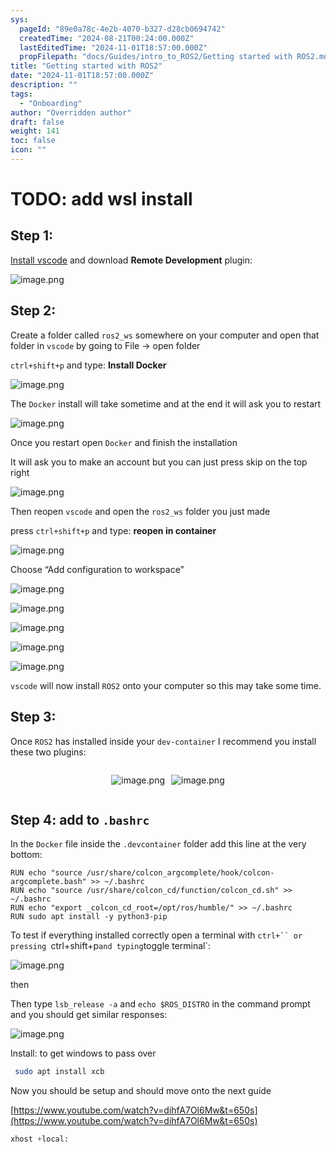 ```yaml
---
sys:
  pageId: "89e0a78c-4e2b-4070-b327-d28cb0694742"
  createdTime: "2024-08-21T00:24:00.000Z"
  lastEditedTime: "2024-11-01T18:57:00.000Z"
  propFilepath: "docs/Guides/intro_to_ROS2/Getting started with ROS2.md"
title: "Getting started with ROS2"
date: "2024-11-01T18:57:00.000Z"
description: ""
tags:
  - "Onboarding"
author: "Overridden author"
draft: false
weight: 141
toc: false
icon: ""
---
```


# TODO: add wsl install

## Step 1:

[Install vscode](https://code.visualstudio.com/download) and download **Remote Development** plugin:

![image.png](https://prod-files-secure.s3.us-west-2.amazonaws.com/d518164a-d88e-44d1-a4ee-3adb3bd8bce0/efb52993-1881-4a40-b95e-6f020334f022/image.png?X-Amz-Algorithm=AWS4-HMAC-SHA256&X-Amz-Content-Sha256=UNSIGNED-PAYLOAD&X-Amz-Credential=ASIAZI2LB4663KYSTZG2%2F20250301%2Fus-west-2%2Fs3%2Faws4_request&X-Amz-Date=20250301T170232Z&X-Amz-Expires=3600&X-Amz-Security-Token=IQoJb3JpZ2luX2VjEG4aCXVzLXdlc3QtMiJIMEYCIQD28GgG%2FKTAWUja%2FRujjRqXj5TqwNcJUufunHSURZJ6ggIhAMgBkZmhx4IyNg6APJ%2FTsKIpDXwIYSx8wGJTzgqyMPy5KogECKb%2F%2F%2F%2F%2F%2F%2F%2F%2F%2FwEQABoMNjM3NDIzMTgzODA1IgzRGoOeynGCvSg%2BvKkq3APCp53VShEJdcLrYQ7fPjNWCPAmGIhD%2FszV%2Be1zjIyBJd1TYxNfOLW9FOL%2Bnp99DF7XFJz1I6WnGZHcu6KrwUMUER6XDW6ON9S6vxTSkbyLv%2BZ2%2BqcNIF8Y1LiU%2FgJIdmaJu0zYQkp7KVyBFFOOm5%2FrjfcQAHXtAW%2Bm%2Fh0DNt%2B5fLsKLTnTe%2F8%2FAB8Yz5xAL57IMIYJleSIRWnrqRUCoGk3aMO3kmvyh3klfAgn5uofOOXC%2BWWHeErzqyNuzZHv1afsJ5N5wYM8ZEnPmCZyq4j1F7yqnHeWhs9rnXtCzmtpwQ8eJEbAvdzO1GF2p6zL5w4yc4QyLpcVrwGPP5BP1JRmtZM%2FYHjrDNfrTrCgVmmsx4oqwWgVqmL7KMltNUKiTEKsNGEVm%2F%2B8QwGqILMsZJjypL2bySwZfw6J2SQaIyaZyG5f9HXUbw3u0vfe9CUF8u2TwfWH%2BU%2B41syf309fCwo%2B7sDTy1ASwBcEUs%2BD5aw7LoHU6UCMNR3XprCGJAWkNW0X1C19hSDG%2BkMmExLHPrUee%2BNBa%2BjI%2FFtGOUltNgfm1RIR5YflGtDlF36XUuMiLjxlGcXCWdPLUCDDMWedzeO%2B8Yjbgf3OPKyGnlYjTzmPexpOLvsbd%2FB50IK5mTCnlYy%2BBjqkAdxxMPp3fuHSEXOYuFP0dZg7lcWZXrSqS9ZQPxJicqgxmq700A0K4sntMLM2FOOxYSPodc3R4Ptq5IZWLB180lqnmOaCTSs%2BLR7D%2FWFyntblQWrcciOJXD4aZAyix6GvBW0S34zMKYU6bEZsgpq%2FDARg7WRx9bekl9Gx54dCdMl%2Fm8VFOIW79k92ZVP8oWPGxKh05BP7sRS0gxPzhTouRf8M3LlW&X-Amz-Signature=779f9a85f69373cfbe43526f4229a4c89269558d13b2e819160351d58f5c6d11&X-Amz-SignedHeaders=host&x-id=GetObject)

## Step 2:

Create a folder called `ros2_ws` somewhere on your computer and open that folder in `vscode` by going to File → open folder 

`ctrl+shift+p` and type: **Install Docker**

![image.png](https://prod-files-secure.s3.us-west-2.amazonaws.com/d518164a-d88e-44d1-a4ee-3adb3bd8bce0/2269dc0e-1cd5-47ff-bceb-c04ad9b2eab0/image.png?X-Amz-Algorithm=AWS4-HMAC-SHA256&X-Amz-Content-Sha256=UNSIGNED-PAYLOAD&X-Amz-Credential=ASIAZI2LB4663KYSTZG2%2F20250301%2Fus-west-2%2Fs3%2Faws4_request&X-Amz-Date=20250301T170232Z&X-Amz-Expires=3600&X-Amz-Security-Token=IQoJb3JpZ2luX2VjEG4aCXVzLXdlc3QtMiJIMEYCIQD28GgG%2FKTAWUja%2FRujjRqXj5TqwNcJUufunHSURZJ6ggIhAMgBkZmhx4IyNg6APJ%2FTsKIpDXwIYSx8wGJTzgqyMPy5KogECKb%2F%2F%2F%2F%2F%2F%2F%2F%2F%2FwEQABoMNjM3NDIzMTgzODA1IgzRGoOeynGCvSg%2BvKkq3APCp53VShEJdcLrYQ7fPjNWCPAmGIhD%2FszV%2Be1zjIyBJd1TYxNfOLW9FOL%2Bnp99DF7XFJz1I6WnGZHcu6KrwUMUER6XDW6ON9S6vxTSkbyLv%2BZ2%2BqcNIF8Y1LiU%2FgJIdmaJu0zYQkp7KVyBFFOOm5%2FrjfcQAHXtAW%2Bm%2Fh0DNt%2B5fLsKLTnTe%2F8%2FAB8Yz5xAL57IMIYJleSIRWnrqRUCoGk3aMO3kmvyh3klfAgn5uofOOXC%2BWWHeErzqyNuzZHv1afsJ5N5wYM8ZEnPmCZyq4j1F7yqnHeWhs9rnXtCzmtpwQ8eJEbAvdzO1GF2p6zL5w4yc4QyLpcVrwGPP5BP1JRmtZM%2FYHjrDNfrTrCgVmmsx4oqwWgVqmL7KMltNUKiTEKsNGEVm%2F%2B8QwGqILMsZJjypL2bySwZfw6J2SQaIyaZyG5f9HXUbw3u0vfe9CUF8u2TwfWH%2BU%2B41syf309fCwo%2B7sDTy1ASwBcEUs%2BD5aw7LoHU6UCMNR3XprCGJAWkNW0X1C19hSDG%2BkMmExLHPrUee%2BNBa%2BjI%2FFtGOUltNgfm1RIR5YflGtDlF36XUuMiLjxlGcXCWdPLUCDDMWedzeO%2B8Yjbgf3OPKyGnlYjTzmPexpOLvsbd%2FB50IK5mTCnlYy%2BBjqkAdxxMPp3fuHSEXOYuFP0dZg7lcWZXrSqS9ZQPxJicqgxmq700A0K4sntMLM2FOOxYSPodc3R4Ptq5IZWLB180lqnmOaCTSs%2BLR7D%2FWFyntblQWrcciOJXD4aZAyix6GvBW0S34zMKYU6bEZsgpq%2FDARg7WRx9bekl9Gx54dCdMl%2Fm8VFOIW79k92ZVP8oWPGxKh05BP7sRS0gxPzhTouRf8M3LlW&X-Amz-Signature=1ac4efe94fb6347079520e3d13f456ac8626ff52be7b31c7d0ee9570196728fd&X-Amz-SignedHeaders=host&x-id=GetObject)

The `Docker` install will take sometime and at the end it will ask you to restart

![image.png](https://prod-files-secure.s3.us-west-2.amazonaws.com/d518164a-d88e-44d1-a4ee-3adb3bd8bce0/ed233f78-be33-4b1f-b89c-9c346c0e961e/image.png?X-Amz-Algorithm=AWS4-HMAC-SHA256&X-Amz-Content-Sha256=UNSIGNED-PAYLOAD&X-Amz-Credential=ASIAZI2LB4663KYSTZG2%2F20250301%2Fus-west-2%2Fs3%2Faws4_request&X-Amz-Date=20250301T170232Z&X-Amz-Expires=3600&X-Amz-Security-Token=IQoJb3JpZ2luX2VjEG4aCXVzLXdlc3QtMiJIMEYCIQD28GgG%2FKTAWUja%2FRujjRqXj5TqwNcJUufunHSURZJ6ggIhAMgBkZmhx4IyNg6APJ%2FTsKIpDXwIYSx8wGJTzgqyMPy5KogECKb%2F%2F%2F%2F%2F%2F%2F%2F%2F%2FwEQABoMNjM3NDIzMTgzODA1IgzRGoOeynGCvSg%2BvKkq3APCp53VShEJdcLrYQ7fPjNWCPAmGIhD%2FszV%2Be1zjIyBJd1TYxNfOLW9FOL%2Bnp99DF7XFJz1I6WnGZHcu6KrwUMUER6XDW6ON9S6vxTSkbyLv%2BZ2%2BqcNIF8Y1LiU%2FgJIdmaJu0zYQkp7KVyBFFOOm5%2FrjfcQAHXtAW%2Bm%2Fh0DNt%2B5fLsKLTnTe%2F8%2FAB8Yz5xAL57IMIYJleSIRWnrqRUCoGk3aMO3kmvyh3klfAgn5uofOOXC%2BWWHeErzqyNuzZHv1afsJ5N5wYM8ZEnPmCZyq4j1F7yqnHeWhs9rnXtCzmtpwQ8eJEbAvdzO1GF2p6zL5w4yc4QyLpcVrwGPP5BP1JRmtZM%2FYHjrDNfrTrCgVmmsx4oqwWgVqmL7KMltNUKiTEKsNGEVm%2F%2B8QwGqILMsZJjypL2bySwZfw6J2SQaIyaZyG5f9HXUbw3u0vfe9CUF8u2TwfWH%2BU%2B41syf309fCwo%2B7sDTy1ASwBcEUs%2BD5aw7LoHU6UCMNR3XprCGJAWkNW0X1C19hSDG%2BkMmExLHPrUee%2BNBa%2BjI%2FFtGOUltNgfm1RIR5YflGtDlF36XUuMiLjxlGcXCWdPLUCDDMWedzeO%2B8Yjbgf3OPKyGnlYjTzmPexpOLvsbd%2FB50IK5mTCnlYy%2BBjqkAdxxMPp3fuHSEXOYuFP0dZg7lcWZXrSqS9ZQPxJicqgxmq700A0K4sntMLM2FOOxYSPodc3R4Ptq5IZWLB180lqnmOaCTSs%2BLR7D%2FWFyntblQWrcciOJXD4aZAyix6GvBW0S34zMKYU6bEZsgpq%2FDARg7WRx9bekl9Gx54dCdMl%2Fm8VFOIW79k92ZVP8oWPGxKh05BP7sRS0gxPzhTouRf8M3LlW&X-Amz-Signature=efdc0c4813913bcd930f8672742700a4b1087b90b8722d6af24ae1fae0558040&X-Amz-SignedHeaders=host&x-id=GetObject)

Once you restart open `Docker` and finish the installation

It will ask you to make an account but you can just press skip on the top right

![image.png](https://prod-files-secure.s3.us-west-2.amazonaws.com/d518164a-d88e-44d1-a4ee-3adb3bd8bce0/21010ad9-1659-4fd9-9f59-9932a09b2a3d/image.png?X-Amz-Algorithm=AWS4-HMAC-SHA256&X-Amz-Content-Sha256=UNSIGNED-PAYLOAD&X-Amz-Credential=ASIAZI2LB4663KYSTZG2%2F20250301%2Fus-west-2%2Fs3%2Faws4_request&X-Amz-Date=20250301T170232Z&X-Amz-Expires=3600&X-Amz-Security-Token=IQoJb3JpZ2luX2VjEG4aCXVzLXdlc3QtMiJIMEYCIQD28GgG%2FKTAWUja%2FRujjRqXj5TqwNcJUufunHSURZJ6ggIhAMgBkZmhx4IyNg6APJ%2FTsKIpDXwIYSx8wGJTzgqyMPy5KogECKb%2F%2F%2F%2F%2F%2F%2F%2F%2F%2FwEQABoMNjM3NDIzMTgzODA1IgzRGoOeynGCvSg%2BvKkq3APCp53VShEJdcLrYQ7fPjNWCPAmGIhD%2FszV%2Be1zjIyBJd1TYxNfOLW9FOL%2Bnp99DF7XFJz1I6WnGZHcu6KrwUMUER6XDW6ON9S6vxTSkbyLv%2BZ2%2BqcNIF8Y1LiU%2FgJIdmaJu0zYQkp7KVyBFFOOm5%2FrjfcQAHXtAW%2Bm%2Fh0DNt%2B5fLsKLTnTe%2F8%2FAB8Yz5xAL57IMIYJleSIRWnrqRUCoGk3aMO3kmvyh3klfAgn5uofOOXC%2BWWHeErzqyNuzZHv1afsJ5N5wYM8ZEnPmCZyq4j1F7yqnHeWhs9rnXtCzmtpwQ8eJEbAvdzO1GF2p6zL5w4yc4QyLpcVrwGPP5BP1JRmtZM%2FYHjrDNfrTrCgVmmsx4oqwWgVqmL7KMltNUKiTEKsNGEVm%2F%2B8QwGqILMsZJjypL2bySwZfw6J2SQaIyaZyG5f9HXUbw3u0vfe9CUF8u2TwfWH%2BU%2B41syf309fCwo%2B7sDTy1ASwBcEUs%2BD5aw7LoHU6UCMNR3XprCGJAWkNW0X1C19hSDG%2BkMmExLHPrUee%2BNBa%2BjI%2FFtGOUltNgfm1RIR5YflGtDlF36XUuMiLjxlGcXCWdPLUCDDMWedzeO%2B8Yjbgf3OPKyGnlYjTzmPexpOLvsbd%2FB50IK5mTCnlYy%2BBjqkAdxxMPp3fuHSEXOYuFP0dZg7lcWZXrSqS9ZQPxJicqgxmq700A0K4sntMLM2FOOxYSPodc3R4Ptq5IZWLB180lqnmOaCTSs%2BLR7D%2FWFyntblQWrcciOJXD4aZAyix6GvBW0S34zMKYU6bEZsgpq%2FDARg7WRx9bekl9Gx54dCdMl%2Fm8VFOIW79k92ZVP8oWPGxKh05BP7sRS0gxPzhTouRf8M3LlW&X-Amz-Signature=c4c1794ed2d7d9d7eb2fe4c473538b5b45773d911f68f880939d3c2133771cf2&X-Amz-SignedHeaders=host&x-id=GetObject)

Then reopen `vscode` and open the `ros2_ws` folder you just made

press `ctrl+shift+p` and type: **reopen in container**

![image.png](https://prod-files-secure.s3.us-west-2.amazonaws.com/d518164a-d88e-44d1-a4ee-3adb3bd8bce0/4e93b8c2-41ad-488c-8095-c74205196118/image.png?X-Amz-Algorithm=AWS4-HMAC-SHA256&X-Amz-Content-Sha256=UNSIGNED-PAYLOAD&X-Amz-Credential=ASIAZI2LB4663KYSTZG2%2F20250301%2Fus-west-2%2Fs3%2Faws4_request&X-Amz-Date=20250301T170232Z&X-Amz-Expires=3600&X-Amz-Security-Token=IQoJb3JpZ2luX2VjEG4aCXVzLXdlc3QtMiJIMEYCIQD28GgG%2FKTAWUja%2FRujjRqXj5TqwNcJUufunHSURZJ6ggIhAMgBkZmhx4IyNg6APJ%2FTsKIpDXwIYSx8wGJTzgqyMPy5KogECKb%2F%2F%2F%2F%2F%2F%2F%2F%2F%2FwEQABoMNjM3NDIzMTgzODA1IgzRGoOeynGCvSg%2BvKkq3APCp53VShEJdcLrYQ7fPjNWCPAmGIhD%2FszV%2Be1zjIyBJd1TYxNfOLW9FOL%2Bnp99DF7XFJz1I6WnGZHcu6KrwUMUER6XDW6ON9S6vxTSkbyLv%2BZ2%2BqcNIF8Y1LiU%2FgJIdmaJu0zYQkp7KVyBFFOOm5%2FrjfcQAHXtAW%2Bm%2Fh0DNt%2B5fLsKLTnTe%2F8%2FAB8Yz5xAL57IMIYJleSIRWnrqRUCoGk3aMO3kmvyh3klfAgn5uofOOXC%2BWWHeErzqyNuzZHv1afsJ5N5wYM8ZEnPmCZyq4j1F7yqnHeWhs9rnXtCzmtpwQ8eJEbAvdzO1GF2p6zL5w4yc4QyLpcVrwGPP5BP1JRmtZM%2FYHjrDNfrTrCgVmmsx4oqwWgVqmL7KMltNUKiTEKsNGEVm%2F%2B8QwGqILMsZJjypL2bySwZfw6J2SQaIyaZyG5f9HXUbw3u0vfe9CUF8u2TwfWH%2BU%2B41syf309fCwo%2B7sDTy1ASwBcEUs%2BD5aw7LoHU6UCMNR3XprCGJAWkNW0X1C19hSDG%2BkMmExLHPrUee%2BNBa%2BjI%2FFtGOUltNgfm1RIR5YflGtDlF36XUuMiLjxlGcXCWdPLUCDDMWedzeO%2B8Yjbgf3OPKyGnlYjTzmPexpOLvsbd%2FB50IK5mTCnlYy%2BBjqkAdxxMPp3fuHSEXOYuFP0dZg7lcWZXrSqS9ZQPxJicqgxmq700A0K4sntMLM2FOOxYSPodc3R4Ptq5IZWLB180lqnmOaCTSs%2BLR7D%2FWFyntblQWrcciOJXD4aZAyix6GvBW0S34zMKYU6bEZsgpq%2FDARg7WRx9bekl9Gx54dCdMl%2Fm8VFOIW79k92ZVP8oWPGxKh05BP7sRS0gxPzhTouRf8M3LlW&X-Amz-Signature=df80914a5efe15e45132260c5552df0e4d4a46d67c65c5ca8a4cc1ba028dde15&X-Amz-SignedHeaders=host&x-id=GetObject)

Choose “Add configuration to workspace”

![image.png](https://prod-files-secure.s3.us-west-2.amazonaws.com/d518164a-d88e-44d1-a4ee-3adb3bd8bce0/9560b282-5060-4989-ba37-97e7b2c22476/image.png?X-Amz-Algorithm=AWS4-HMAC-SHA256&X-Amz-Content-Sha256=UNSIGNED-PAYLOAD&X-Amz-Credential=ASIAZI2LB4663KYSTZG2%2F20250301%2Fus-west-2%2Fs3%2Faws4_request&X-Amz-Date=20250301T170232Z&X-Amz-Expires=3600&X-Amz-Security-Token=IQoJb3JpZ2luX2VjEG4aCXVzLXdlc3QtMiJIMEYCIQD28GgG%2FKTAWUja%2FRujjRqXj5TqwNcJUufunHSURZJ6ggIhAMgBkZmhx4IyNg6APJ%2FTsKIpDXwIYSx8wGJTzgqyMPy5KogECKb%2F%2F%2F%2F%2F%2F%2F%2F%2F%2FwEQABoMNjM3NDIzMTgzODA1IgzRGoOeynGCvSg%2BvKkq3APCp53VShEJdcLrYQ7fPjNWCPAmGIhD%2FszV%2Be1zjIyBJd1TYxNfOLW9FOL%2Bnp99DF7XFJz1I6WnGZHcu6KrwUMUER6XDW6ON9S6vxTSkbyLv%2BZ2%2BqcNIF8Y1LiU%2FgJIdmaJu0zYQkp7KVyBFFOOm5%2FrjfcQAHXtAW%2Bm%2Fh0DNt%2B5fLsKLTnTe%2F8%2FAB8Yz5xAL57IMIYJleSIRWnrqRUCoGk3aMO3kmvyh3klfAgn5uofOOXC%2BWWHeErzqyNuzZHv1afsJ5N5wYM8ZEnPmCZyq4j1F7yqnHeWhs9rnXtCzmtpwQ8eJEbAvdzO1GF2p6zL5w4yc4QyLpcVrwGPP5BP1JRmtZM%2FYHjrDNfrTrCgVmmsx4oqwWgVqmL7KMltNUKiTEKsNGEVm%2F%2B8QwGqILMsZJjypL2bySwZfw6J2SQaIyaZyG5f9HXUbw3u0vfe9CUF8u2TwfWH%2BU%2B41syf309fCwo%2B7sDTy1ASwBcEUs%2BD5aw7LoHU6UCMNR3XprCGJAWkNW0X1C19hSDG%2BkMmExLHPrUee%2BNBa%2BjI%2FFtGOUltNgfm1RIR5YflGtDlF36XUuMiLjxlGcXCWdPLUCDDMWedzeO%2B8Yjbgf3OPKyGnlYjTzmPexpOLvsbd%2FB50IK5mTCnlYy%2BBjqkAdxxMPp3fuHSEXOYuFP0dZg7lcWZXrSqS9ZQPxJicqgxmq700A0K4sntMLM2FOOxYSPodc3R4Ptq5IZWLB180lqnmOaCTSs%2BLR7D%2FWFyntblQWrcciOJXD4aZAyix6GvBW0S34zMKYU6bEZsgpq%2FDARg7WRx9bekl9Gx54dCdMl%2Fm8VFOIW79k92ZVP8oWPGxKh05BP7sRS0gxPzhTouRf8M3LlW&X-Amz-Signature=6f4486e4d862000207c3b787d553225a41106f33d2b8b1263a1aa6d9b3d00810&X-Amz-SignedHeaders=host&x-id=GetObject)

![image.png](https://prod-files-secure.s3.us-west-2.amazonaws.com/d518164a-d88e-44d1-a4ee-3adb3bd8bce0/2ee63f81-886b-48e8-a553-dc6e5eac99e4/image.png?X-Amz-Algorithm=AWS4-HMAC-SHA256&X-Amz-Content-Sha256=UNSIGNED-PAYLOAD&X-Amz-Credential=ASIAZI2LB4663KYSTZG2%2F20250301%2Fus-west-2%2Fs3%2Faws4_request&X-Amz-Date=20250301T170232Z&X-Amz-Expires=3600&X-Amz-Security-Token=IQoJb3JpZ2luX2VjEG4aCXVzLXdlc3QtMiJIMEYCIQD28GgG%2FKTAWUja%2FRujjRqXj5TqwNcJUufunHSURZJ6ggIhAMgBkZmhx4IyNg6APJ%2FTsKIpDXwIYSx8wGJTzgqyMPy5KogECKb%2F%2F%2F%2F%2F%2F%2F%2F%2F%2FwEQABoMNjM3NDIzMTgzODA1IgzRGoOeynGCvSg%2BvKkq3APCp53VShEJdcLrYQ7fPjNWCPAmGIhD%2FszV%2Be1zjIyBJd1TYxNfOLW9FOL%2Bnp99DF7XFJz1I6WnGZHcu6KrwUMUER6XDW6ON9S6vxTSkbyLv%2BZ2%2BqcNIF8Y1LiU%2FgJIdmaJu0zYQkp7KVyBFFOOm5%2FrjfcQAHXtAW%2Bm%2Fh0DNt%2B5fLsKLTnTe%2F8%2FAB8Yz5xAL57IMIYJleSIRWnrqRUCoGk3aMO3kmvyh3klfAgn5uofOOXC%2BWWHeErzqyNuzZHv1afsJ5N5wYM8ZEnPmCZyq4j1F7yqnHeWhs9rnXtCzmtpwQ8eJEbAvdzO1GF2p6zL5w4yc4QyLpcVrwGPP5BP1JRmtZM%2FYHjrDNfrTrCgVmmsx4oqwWgVqmL7KMltNUKiTEKsNGEVm%2F%2B8QwGqILMsZJjypL2bySwZfw6J2SQaIyaZyG5f9HXUbw3u0vfe9CUF8u2TwfWH%2BU%2B41syf309fCwo%2B7sDTy1ASwBcEUs%2BD5aw7LoHU6UCMNR3XprCGJAWkNW0X1C19hSDG%2BkMmExLHPrUee%2BNBa%2BjI%2FFtGOUltNgfm1RIR5YflGtDlF36XUuMiLjxlGcXCWdPLUCDDMWedzeO%2B8Yjbgf3OPKyGnlYjTzmPexpOLvsbd%2FB50IK5mTCnlYy%2BBjqkAdxxMPp3fuHSEXOYuFP0dZg7lcWZXrSqS9ZQPxJicqgxmq700A0K4sntMLM2FOOxYSPodc3R4Ptq5IZWLB180lqnmOaCTSs%2BLR7D%2FWFyntblQWrcciOJXD4aZAyix6GvBW0S34zMKYU6bEZsgpq%2FDARg7WRx9bekl9Gx54dCdMl%2Fm8VFOIW79k92ZVP8oWPGxKh05BP7sRS0gxPzhTouRf8M3LlW&X-Amz-Signature=7d0b261247849d018736172fdbad0b79438efb2d2fc96b33ac56c75e1c4446e6&X-Amz-SignedHeaders=host&x-id=GetObject)

![image.png](https://prod-files-secure.s3.us-west-2.amazonaws.com/d518164a-d88e-44d1-a4ee-3adb3bd8bce0/ae1580b2-b048-407e-aed9-b584224a7a04/image.png?X-Amz-Algorithm=AWS4-HMAC-SHA256&X-Amz-Content-Sha256=UNSIGNED-PAYLOAD&X-Amz-Credential=ASIAZI2LB4663KYSTZG2%2F20250301%2Fus-west-2%2Fs3%2Faws4_request&X-Amz-Date=20250301T170232Z&X-Amz-Expires=3600&X-Amz-Security-Token=IQoJb3JpZ2luX2VjEG4aCXVzLXdlc3QtMiJIMEYCIQD28GgG%2FKTAWUja%2FRujjRqXj5TqwNcJUufunHSURZJ6ggIhAMgBkZmhx4IyNg6APJ%2FTsKIpDXwIYSx8wGJTzgqyMPy5KogECKb%2F%2F%2F%2F%2F%2F%2F%2F%2F%2FwEQABoMNjM3NDIzMTgzODA1IgzRGoOeynGCvSg%2BvKkq3APCp53VShEJdcLrYQ7fPjNWCPAmGIhD%2FszV%2Be1zjIyBJd1TYxNfOLW9FOL%2Bnp99DF7XFJz1I6WnGZHcu6KrwUMUER6XDW6ON9S6vxTSkbyLv%2BZ2%2BqcNIF8Y1LiU%2FgJIdmaJu0zYQkp7KVyBFFOOm5%2FrjfcQAHXtAW%2Bm%2Fh0DNt%2B5fLsKLTnTe%2F8%2FAB8Yz5xAL57IMIYJleSIRWnrqRUCoGk3aMO3kmvyh3klfAgn5uofOOXC%2BWWHeErzqyNuzZHv1afsJ5N5wYM8ZEnPmCZyq4j1F7yqnHeWhs9rnXtCzmtpwQ8eJEbAvdzO1GF2p6zL5w4yc4QyLpcVrwGPP5BP1JRmtZM%2FYHjrDNfrTrCgVmmsx4oqwWgVqmL7KMltNUKiTEKsNGEVm%2F%2B8QwGqILMsZJjypL2bySwZfw6J2SQaIyaZyG5f9HXUbw3u0vfe9CUF8u2TwfWH%2BU%2B41syf309fCwo%2B7sDTy1ASwBcEUs%2BD5aw7LoHU6UCMNR3XprCGJAWkNW0X1C19hSDG%2BkMmExLHPrUee%2BNBa%2BjI%2FFtGOUltNgfm1RIR5YflGtDlF36XUuMiLjxlGcXCWdPLUCDDMWedzeO%2B8Yjbgf3OPKyGnlYjTzmPexpOLvsbd%2FB50IK5mTCnlYy%2BBjqkAdxxMPp3fuHSEXOYuFP0dZg7lcWZXrSqS9ZQPxJicqgxmq700A0K4sntMLM2FOOxYSPodc3R4Ptq5IZWLB180lqnmOaCTSs%2BLR7D%2FWFyntblQWrcciOJXD4aZAyix6GvBW0S34zMKYU6bEZsgpq%2FDARg7WRx9bekl9Gx54dCdMl%2Fm8VFOIW79k92ZVP8oWPGxKh05BP7sRS0gxPzhTouRf8M3LlW&X-Amz-Signature=e54d428341834bf9ed4d81e701ae9098a3dd49d346cd16c41df16dac3c5a4bb2&X-Amz-SignedHeaders=host&x-id=GetObject)

![image.png](https://prod-files-secure.s3.us-west-2.amazonaws.com/d518164a-d88e-44d1-a4ee-3adb3bd8bce0/53255b28-f75e-430f-b9e3-c0ac8577e42b/image.png?X-Amz-Algorithm=AWS4-HMAC-SHA256&X-Amz-Content-Sha256=UNSIGNED-PAYLOAD&X-Amz-Credential=ASIAZI2LB4663KYSTZG2%2F20250301%2Fus-west-2%2Fs3%2Faws4_request&X-Amz-Date=20250301T170232Z&X-Amz-Expires=3600&X-Amz-Security-Token=IQoJb3JpZ2luX2VjEG4aCXVzLXdlc3QtMiJIMEYCIQD28GgG%2FKTAWUja%2FRujjRqXj5TqwNcJUufunHSURZJ6ggIhAMgBkZmhx4IyNg6APJ%2FTsKIpDXwIYSx8wGJTzgqyMPy5KogECKb%2F%2F%2F%2F%2F%2F%2F%2F%2F%2FwEQABoMNjM3NDIzMTgzODA1IgzRGoOeynGCvSg%2BvKkq3APCp53VShEJdcLrYQ7fPjNWCPAmGIhD%2FszV%2Be1zjIyBJd1TYxNfOLW9FOL%2Bnp99DF7XFJz1I6WnGZHcu6KrwUMUER6XDW6ON9S6vxTSkbyLv%2BZ2%2BqcNIF8Y1LiU%2FgJIdmaJu0zYQkp7KVyBFFOOm5%2FrjfcQAHXtAW%2Bm%2Fh0DNt%2B5fLsKLTnTe%2F8%2FAB8Yz5xAL57IMIYJleSIRWnrqRUCoGk3aMO3kmvyh3klfAgn5uofOOXC%2BWWHeErzqyNuzZHv1afsJ5N5wYM8ZEnPmCZyq4j1F7yqnHeWhs9rnXtCzmtpwQ8eJEbAvdzO1GF2p6zL5w4yc4QyLpcVrwGPP5BP1JRmtZM%2FYHjrDNfrTrCgVmmsx4oqwWgVqmL7KMltNUKiTEKsNGEVm%2F%2B8QwGqILMsZJjypL2bySwZfw6J2SQaIyaZyG5f9HXUbw3u0vfe9CUF8u2TwfWH%2BU%2B41syf309fCwo%2B7sDTy1ASwBcEUs%2BD5aw7LoHU6UCMNR3XprCGJAWkNW0X1C19hSDG%2BkMmExLHPrUee%2BNBa%2BjI%2FFtGOUltNgfm1RIR5YflGtDlF36XUuMiLjxlGcXCWdPLUCDDMWedzeO%2B8Yjbgf3OPKyGnlYjTzmPexpOLvsbd%2FB50IK5mTCnlYy%2BBjqkAdxxMPp3fuHSEXOYuFP0dZg7lcWZXrSqS9ZQPxJicqgxmq700A0K4sntMLM2FOOxYSPodc3R4Ptq5IZWLB180lqnmOaCTSs%2BLR7D%2FWFyntblQWrcciOJXD4aZAyix6GvBW0S34zMKYU6bEZsgpq%2FDARg7WRx9bekl9Gx54dCdMl%2Fm8VFOIW79k92ZVP8oWPGxKh05BP7sRS0gxPzhTouRf8M3LlW&X-Amz-Signature=4e6577076fe868ac6c8b82ea113fa04cdd4253c136b0b57fd04f3c6d2a91bab7&X-Amz-SignedHeaders=host&x-id=GetObject)

![image.png](https://prod-files-secure.s3.us-west-2.amazonaws.com/d518164a-d88e-44d1-a4ee-3adb3bd8bce0/7c562767-5af9-4ffb-97d1-327bcdf4ee00/image.png?X-Amz-Algorithm=AWS4-HMAC-SHA256&X-Amz-Content-Sha256=UNSIGNED-PAYLOAD&X-Amz-Credential=ASIAZI2LB4663KYSTZG2%2F20250301%2Fus-west-2%2Fs3%2Faws4_request&X-Amz-Date=20250301T170232Z&X-Amz-Expires=3600&X-Amz-Security-Token=IQoJb3JpZ2luX2VjEG4aCXVzLXdlc3QtMiJIMEYCIQD28GgG%2FKTAWUja%2FRujjRqXj5TqwNcJUufunHSURZJ6ggIhAMgBkZmhx4IyNg6APJ%2FTsKIpDXwIYSx8wGJTzgqyMPy5KogECKb%2F%2F%2F%2F%2F%2F%2F%2F%2F%2FwEQABoMNjM3NDIzMTgzODA1IgzRGoOeynGCvSg%2BvKkq3APCp53VShEJdcLrYQ7fPjNWCPAmGIhD%2FszV%2Be1zjIyBJd1TYxNfOLW9FOL%2Bnp99DF7XFJz1I6WnGZHcu6KrwUMUER6XDW6ON9S6vxTSkbyLv%2BZ2%2BqcNIF8Y1LiU%2FgJIdmaJu0zYQkp7KVyBFFOOm5%2FrjfcQAHXtAW%2Bm%2Fh0DNt%2B5fLsKLTnTe%2F8%2FAB8Yz5xAL57IMIYJleSIRWnrqRUCoGk3aMO3kmvyh3klfAgn5uofOOXC%2BWWHeErzqyNuzZHv1afsJ5N5wYM8ZEnPmCZyq4j1F7yqnHeWhs9rnXtCzmtpwQ8eJEbAvdzO1GF2p6zL5w4yc4QyLpcVrwGPP5BP1JRmtZM%2FYHjrDNfrTrCgVmmsx4oqwWgVqmL7KMltNUKiTEKsNGEVm%2F%2B8QwGqILMsZJjypL2bySwZfw6J2SQaIyaZyG5f9HXUbw3u0vfe9CUF8u2TwfWH%2BU%2B41syf309fCwo%2B7sDTy1ASwBcEUs%2BD5aw7LoHU6UCMNR3XprCGJAWkNW0X1C19hSDG%2BkMmExLHPrUee%2BNBa%2BjI%2FFtGOUltNgfm1RIR5YflGtDlF36XUuMiLjxlGcXCWdPLUCDDMWedzeO%2B8Yjbgf3OPKyGnlYjTzmPexpOLvsbd%2FB50IK5mTCnlYy%2BBjqkAdxxMPp3fuHSEXOYuFP0dZg7lcWZXrSqS9ZQPxJicqgxmq700A0K4sntMLM2FOOxYSPodc3R4Ptq5IZWLB180lqnmOaCTSs%2BLR7D%2FWFyntblQWrcciOJXD4aZAyix6GvBW0S34zMKYU6bEZsgpq%2FDARg7WRx9bekl9Gx54dCdMl%2Fm8VFOIW79k92ZVP8oWPGxKh05BP7sRS0gxPzhTouRf8M3LlW&X-Amz-Signature=e67b7dd887b312fd3d2e67f6385424865a04924a2a49066f484aa961f33be5ad&X-Amz-SignedHeaders=host&x-id=GetObject)

`vscode` will now install `ROS2` onto your computer so this may take some time.

## Step 3:

Once `ROS2` has installed inside your `dev-container` I recommend you install these two plugins:

<div style="display: flex;flex-direction: row; column-gap:10px; max-width: 630px;justify-content: center;">
<div>

![image.png](https://prod-files-secure.s3.us-west-2.amazonaws.com/d518164a-d88e-44d1-a4ee-3adb3bd8bce0/3fc3d550-5a54-4ba1-ba6b-faa01cdb7369/image.png?X-Amz-Algorithm=AWS4-HMAC-SHA256&X-Amz-Content-Sha256=UNSIGNED-PAYLOAD&X-Amz-Credential=ASIAZI2LB466VHUOPWQI%2F20250301%2Fus-west-2%2Fs3%2Faws4_request&X-Amz-Date=20250301T170236Z&X-Amz-Expires=3600&X-Amz-Security-Token=IQoJb3JpZ2luX2VjEG4aCXVzLXdlc3QtMiJHMEUCIQCinL8vvyFPC6ZAFL5A0btZ86h9c6WW4Ng0E2DL5w956wIgbsrz8J2wK1SIJvAfeyljSeO%2FRp5LWaqqtK2CRnQ6X3oqiAQIpv%2F%2F%2F%2F%2F%2F%2F%2F%2F%2FARAAGgw2Mzc0MjMxODM4MDUiDLpid0iOD3WF3ShapSrcA12XbT4L%2FU5xDBZ%2FWdb%2BxnLwHbeVXGPI1rwb7lRQlhoCa%2BIGlJqO2X82lamCzBN2klsO3M9WfRh5zkJRL9j1symlS%2Bwv1oXI56bax6ty9ZVVeRJe5eCv6rZmOQVRRweyUzDYlPYuOLESTxCdpBgEh26HpEERh4cnlTlnZgFP6UiJMlE7qy7nTUPi2T4YdJzWPxgbWL6xQyaB8ZE5a5TEfkEiIifu5vojvBifbAA6DflwELWVy%2BD9R1p0v0S6JEoQ57RXLGSrbO4mGc85mZJFlqBUXN6SYR2dR2wbT6XCzk974ntyIvDDzUazZYT%2BAomLLa76s763a39hn%2FWjTOn8kVixQjxpEwLE7NGQcWKTvijLB3lXwNCEMOscq1lJwg5T%2BhjXvlqDsYESW2132fNkQaVK75rOLMa6XDtPiH2WlI5SI3cBYoZa1ZgYw7Ru3dSk2lH1DpC%2F%2FdOe1sC0iK3Xr8sS6nxRwvAzQ1CQQtJsJhiEJa%2FSdNatLo3veaZkoxH0Wu2shFjFgusNuyiQISzSVMWDLMzo6U9RxvF4E3qKbk0waWccAnFwcKrWUpw8g3NQp6mw81leb%2B5NKViAwtFbh3Q0mBMBC%2BfXn9BVQdp%2BCJjPUOKnoGeyXhj0dlJjMImVjL4GOqUBqun1Di9cCHGZu2V%2B7B9SCnekt4LJfSb2D030a3CtUHeLfbnfc1Lv9K2OFccZ0Hfcyax0diAqvqvC91Yu%2FM1wowKMKr2MHPN0Pi8IzqA15y9bc350iOwMC575QkYyFGntxy3PdlfBKlkzDqM1IxC2AyClbJzCDVT5iCMTlBpnE7S9qzvxzM3DfEV7oEC1Z9twnHT7mLnmuXuZp3RgBU%2FJkVk3%2FI54&X-Amz-Signature=a786266484850832c1372df753f17bd6a06bbad16204381c2518abe689480610&X-Amz-SignedHeaders=host&x-id=GetObject)

</div>
<div>

![image.png](https://prod-files-secure.s3.us-west-2.amazonaws.com/d518164a-d88e-44d1-a4ee-3adb3bd8bce0/d994cc66-13c2-4093-a5a3-f84cf4601a82/image.png?X-Amz-Algorithm=AWS4-HMAC-SHA256&X-Amz-Content-Sha256=UNSIGNED-PAYLOAD&X-Amz-Credential=ASIAZI2LB466Q6GPZVHT%2F20250301%2Fus-west-2%2Fs3%2Faws4_request&X-Amz-Date=20250301T170236Z&X-Amz-Expires=3600&X-Amz-Security-Token=IQoJb3JpZ2luX2VjEG4aCXVzLXdlc3QtMiJIMEYCIQDGTKcBNckEHe7NE6MSBbdAYU3dTXH6Kj2YK%2FWFsNj3JAIhAKhqyNfXp5gcdD94zF0mpWqjhdiZWGGcq%2B%2FMJEyFo7iJKogECKb%2F%2F%2F%2F%2F%2F%2F%2F%2F%2FwEQABoMNjM3NDIzMTgzODA1Igwa5sT1M2%2B09QfDq6Eq3AOe8W7DY8TYRbb%2F2exGbzwNp1ETjXn6hw70A7LpEOkS%2BOWW5MKJHZHY4ChwtiPjmWFjd0kPb844U2uouURVib6uq7VspXOYb1HpR9Zws0hSORKqKUh%2F9QjZqtKU3xMPxSB9g9d8lYClmjbSH9Pdo324iX76%2BD2oKGls7LXb4VKgZlFwCx5Yr7sN1W6j5NY5U8WvrhadxPfkKAwI7zcc%2F0cZmK%2F2hDN0jRic5UKo0l2WI30SplKYM%2BeoK%2F8CSJFhGXTzXKU4I%2BorEBYROmqNkZE%2BgzU0oblNZReQWsDFwYGFG48j4ABs0VzkZNehVHAK%2FGqNTtEf070Fp6Nfs8AmfXd3mSA%2F3eKpOmPcDEwVYfqh4az9M%2Bni9LHow08fLjKsPZdESg85yWFrqcbdmSnoNXj6DF0rBNjCUN0z4eItJqzFj6xN2ZY6hF9wzNBjfbPfsq2I38L6l7kC2RZ1HTAGpD6Hd87gnVtfI7EzL7FcEeKzzJnJvsGI6BFVHwVCI3wH4BWNHcRZc%2BbiotdUEjw9aTzWtSl6L6ZTR8FNLM72QMGat3SSb0gZKSCDRNCOyEBCKK6f0l%2BvHdvzOsdxQPBaDxAaS3UuhqUM3IPD3HfrPuCr1SyZDBpu0dLHk7MDWzCMlYy%2BBjqkAfue631dqAsnJki0A8%2B1CGMYMzKvOPC3VY%2BWu3KxfrDb5TDR0WJtrZKwcRPfglquxZtbQSPEb2l9g%2BWbrZuULxD0t8MW4LnndsaEeYPuvzLW9VTE9U%2Bk19nCZBNaSXg%2BSPBp0q6cvYBp5cknSJPj%2F0tvP0nwJYlgEQW3EkbfVwi8dXpVh7CQLICEuvnjCtKXGjYOHLlQrpCH%2BDneG%2BcpN6wHBr8R&X-Amz-Signature=825bb846f40a245f1d5c42690d5a6777a9ca8d1ae6244937f0a50d6875b12d8b&X-Amz-SignedHeaders=host&x-id=GetObject)

</div>
</div>

## Step 4: add to `.bashrc`

In the `Docker` file inside the `.devcontainer` folder add this line at the very bottom: 

```docker
RUN echo "source /usr/share/colcon_argcomplete/hook/colcon-argcomplete.bash" >> ~/.bashrc
RUN echo "source /usr/share/colcon_cd/function/colcon_cd.sh" >> ~/.bashrc
RUN echo "export _colcon_cd_root=/opt/ros/humble/" >> ~/.bashrc
RUN sudo apt install -y python3-pip 
```

To test if everything installed correctly open a terminal with `ctrl+`` or pressing `ctrl+shift+p` and typing `toggle terminal`:

![image.png](https://prod-files-secure.s3.us-west-2.amazonaws.com/d518164a-d88e-44d1-a4ee-3adb3bd8bce0/6a4943d8-b04e-4c02-9a58-775f3384d1a5/image.png?X-Amz-Algorithm=AWS4-HMAC-SHA256&X-Amz-Content-Sha256=UNSIGNED-PAYLOAD&X-Amz-Credential=ASIAZI2LB4663KYSTZG2%2F20250301%2Fus-west-2%2Fs3%2Faws4_request&X-Amz-Date=20250301T170232Z&X-Amz-Expires=3600&X-Amz-Security-Token=IQoJb3JpZ2luX2VjEG4aCXVzLXdlc3QtMiJIMEYCIQD28GgG%2FKTAWUja%2FRujjRqXj5TqwNcJUufunHSURZJ6ggIhAMgBkZmhx4IyNg6APJ%2FTsKIpDXwIYSx8wGJTzgqyMPy5KogECKb%2F%2F%2F%2F%2F%2F%2F%2F%2F%2FwEQABoMNjM3NDIzMTgzODA1IgzRGoOeynGCvSg%2BvKkq3APCp53VShEJdcLrYQ7fPjNWCPAmGIhD%2FszV%2Be1zjIyBJd1TYxNfOLW9FOL%2Bnp99DF7XFJz1I6WnGZHcu6KrwUMUER6XDW6ON9S6vxTSkbyLv%2BZ2%2BqcNIF8Y1LiU%2FgJIdmaJu0zYQkp7KVyBFFOOm5%2FrjfcQAHXtAW%2Bm%2Fh0DNt%2B5fLsKLTnTe%2F8%2FAB8Yz5xAL57IMIYJleSIRWnrqRUCoGk3aMO3kmvyh3klfAgn5uofOOXC%2BWWHeErzqyNuzZHv1afsJ5N5wYM8ZEnPmCZyq4j1F7yqnHeWhs9rnXtCzmtpwQ8eJEbAvdzO1GF2p6zL5w4yc4QyLpcVrwGPP5BP1JRmtZM%2FYHjrDNfrTrCgVmmsx4oqwWgVqmL7KMltNUKiTEKsNGEVm%2F%2B8QwGqILMsZJjypL2bySwZfw6J2SQaIyaZyG5f9HXUbw3u0vfe9CUF8u2TwfWH%2BU%2B41syf309fCwo%2B7sDTy1ASwBcEUs%2BD5aw7LoHU6UCMNR3XprCGJAWkNW0X1C19hSDG%2BkMmExLHPrUee%2BNBa%2BjI%2FFtGOUltNgfm1RIR5YflGtDlF36XUuMiLjxlGcXCWdPLUCDDMWedzeO%2B8Yjbgf3OPKyGnlYjTzmPexpOLvsbd%2FB50IK5mTCnlYy%2BBjqkAdxxMPp3fuHSEXOYuFP0dZg7lcWZXrSqS9ZQPxJicqgxmq700A0K4sntMLM2FOOxYSPodc3R4Ptq5IZWLB180lqnmOaCTSs%2BLR7D%2FWFyntblQWrcciOJXD4aZAyix6GvBW0S34zMKYU6bEZsgpq%2FDARg7WRx9bekl9Gx54dCdMl%2Fm8VFOIW79k92ZVP8oWPGxKh05BP7sRS0gxPzhTouRf8M3LlW&X-Amz-Signature=b7a4ec87e0e0a21e46960c597c6cced0e369060bd82c543b6a81dc890ab29d46&X-Amz-SignedHeaders=host&x-id=GetObject)

then 

Then type `lsb_release -a` and `echo $ROS_DISTRO` in the command prompt and you should get similar responses:

![image.png](https://prod-files-secure.s3.us-west-2.amazonaws.com/d518164a-d88e-44d1-a4ee-3adb3bd8bce0/3e635dec-a805-4e85-8b9e-d000e5b71a4e/image.png?X-Amz-Algorithm=AWS4-HMAC-SHA256&X-Amz-Content-Sha256=UNSIGNED-PAYLOAD&X-Amz-Credential=ASIAZI2LB4663KYSTZG2%2F20250301%2Fus-west-2%2Fs3%2Faws4_request&X-Amz-Date=20250301T170232Z&X-Amz-Expires=3600&X-Amz-Security-Token=IQoJb3JpZ2luX2VjEG4aCXVzLXdlc3QtMiJIMEYCIQD28GgG%2FKTAWUja%2FRujjRqXj5TqwNcJUufunHSURZJ6ggIhAMgBkZmhx4IyNg6APJ%2FTsKIpDXwIYSx8wGJTzgqyMPy5KogECKb%2F%2F%2F%2F%2F%2F%2F%2F%2F%2FwEQABoMNjM3NDIzMTgzODA1IgzRGoOeynGCvSg%2BvKkq3APCp53VShEJdcLrYQ7fPjNWCPAmGIhD%2FszV%2Be1zjIyBJd1TYxNfOLW9FOL%2Bnp99DF7XFJz1I6WnGZHcu6KrwUMUER6XDW6ON9S6vxTSkbyLv%2BZ2%2BqcNIF8Y1LiU%2FgJIdmaJu0zYQkp7KVyBFFOOm5%2FrjfcQAHXtAW%2Bm%2Fh0DNt%2B5fLsKLTnTe%2F8%2FAB8Yz5xAL57IMIYJleSIRWnrqRUCoGk3aMO3kmvyh3klfAgn5uofOOXC%2BWWHeErzqyNuzZHv1afsJ5N5wYM8ZEnPmCZyq4j1F7yqnHeWhs9rnXtCzmtpwQ8eJEbAvdzO1GF2p6zL5w4yc4QyLpcVrwGPP5BP1JRmtZM%2FYHjrDNfrTrCgVmmsx4oqwWgVqmL7KMltNUKiTEKsNGEVm%2F%2B8QwGqILMsZJjypL2bySwZfw6J2SQaIyaZyG5f9HXUbw3u0vfe9CUF8u2TwfWH%2BU%2B41syf309fCwo%2B7sDTy1ASwBcEUs%2BD5aw7LoHU6UCMNR3XprCGJAWkNW0X1C19hSDG%2BkMmExLHPrUee%2BNBa%2BjI%2FFtGOUltNgfm1RIR5YflGtDlF36XUuMiLjxlGcXCWdPLUCDDMWedzeO%2B8Yjbgf3OPKyGnlYjTzmPexpOLvsbd%2FB50IK5mTCnlYy%2BBjqkAdxxMPp3fuHSEXOYuFP0dZg7lcWZXrSqS9ZQPxJicqgxmq700A0K4sntMLM2FOOxYSPodc3R4Ptq5IZWLB180lqnmOaCTSs%2BLR7D%2FWFyntblQWrcciOJXD4aZAyix6GvBW0S34zMKYU6bEZsgpq%2FDARg7WRx9bekl9Gx54dCdMl%2Fm8VFOIW79k92ZVP8oWPGxKh05BP7sRS0gxPzhTouRf8M3LlW&X-Amz-Signature=a7a702564f86d7e9223a5e57fc0fa9c1b52e08f5928740f1c6f9343b3f3028a9&X-Amz-SignedHeaders=host&x-id=GetObject)

Install:  to get windows to pass over

```bash
 sudo apt install xcb
```

Now you should be setup and should move onto the next guide 

[https://www.youtube.com/watch?v=dihfA7Ol6Mw&t=650s](https://www.youtube.com/watch?v=dihfA7Ol6Mw&t=650s)

```python
xhost +local:
```

